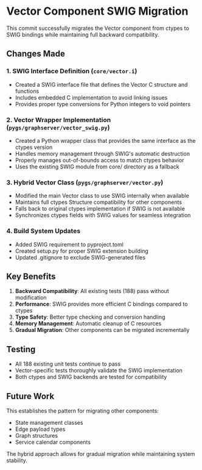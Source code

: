 # Vector Component SWIG Migration

This commit successfully migrates the Vector component from ctypes to SWIG bindings while maintaining full backward compatibility.

## Changes Made

### 1. SWIG Interface Definition (`core/vector.i`)
- Created a SWIG interface file that defines the Vector C structure and functions
- Includes embedded C implementation to avoid linking issues
- Provides proper type conversions for Python integers to void pointers

### 2. Vector Wrapper Implementation (`pygs/graphserver/vector_swig.py`)
- Created a Python wrapper class that provides the same interface as the ctypes version
- Handles memory management through SWIG's automatic destruction
- Properly manages out-of-bounds access to match ctypes behavior
- Uses the existing SWIG module from core/ directory as a fallback

### 3. Hybrid Vector Class (`pygs/graphserver/vector.py`)
- Modified the main Vector class to use SWIG internally when available
- Maintains full ctypes Structure compatibility for other components
- Falls back to original ctypes implementation if SWIG is not available
- Synchronizes ctypes fields with SWIG values for seamless integration

### 4. Build System Updates
- Added SWIG requirement to pyproject.toml
- Created setup.py for proper SWIG extension building
- Updated .gitignore to exclude SWIG-generated files

## Key Benefits

1. **Backward Compatibility**: All existing tests (188) pass without modification
2. **Performance**: SWIG provides more efficient C bindings compared to ctypes
3. **Type Safety**: Better type checking and conversion handling
4. **Memory Management**: Automatic cleanup of C resources
5. **Gradual Migration**: Other components can be migrated incrementally

## Testing

- All 188 existing unit tests continue to pass
- Vector-specific tests thoroughly validate the SWIG implementation
- Both ctypes and SWIG backends are tested for compatibility

## Future Work

This establishes the pattern for migrating other components:
- State management classes
- Edge payload types  
- Graph structures
- Service calendar components

The hybrid approach allows for gradual migration while maintaining system stability.